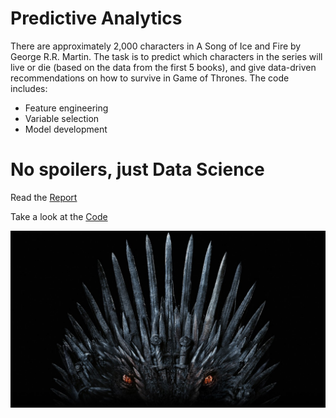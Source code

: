 # Predictive Analytics 

There are approximately 2,000 characters in A Song of Ice and Fire by George R.R. Martin. 
The task is to predict which characters in the series will live or die (based on the data from the first 5 books), 
and give data-driven recommendations on how to survive in Game of Thrones. 
The code includes:

* Feature engineering
* Variable selection
* Model development

# No spoilers, just Data Science

Read the [Report](https://github.com/chapliza/Machine-Learning-GOT/blob/master/GOT.pdf)

Take a look at the [Code](https://github.com/chapliza/Machine-Learning-GOT/blob/master/GOT.py)

![alt text](https://github.com/chapliza/Machine-Learning-GOT/blob/master/got.jpg)


